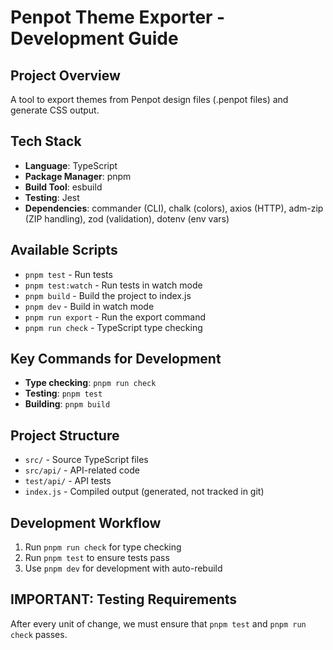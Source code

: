 # Penpot Theme Exporter - Development Guide

## Project Overview
A tool to export themes from Penpot design files (.penpot files) and generate CSS output.

## Tech Stack
- **Language**: TypeScript
- **Package Manager**: pnpm
- **Build Tool**: esbuild
- **Testing**: Jest
- **Dependencies**: commander (CLI), chalk (colors), axios (HTTP), adm-zip (ZIP handling), zod (validation), dotenv (env vars)

## Available Scripts
- `pnpm test` - Run tests
- `pnpm test:watch` - Run tests in watch mode  
- `pnpm build` - Build the project to index.js
- `pnpm dev` - Build in watch mode
- `pnpm run export` - Run the export command
- `pnpm run check` - TypeScript type checking

## Key Commands for Development
- **Type checking**: `pnpm run check`
- **Testing**: `pnpm test`
- **Building**: `pnpm build`

## Project Structure
- `src/` - Source TypeScript files
- `src/api/` - API-related code
- `test/api/` - API tests
- `index.js` - Compiled output (generated, not tracked in git)

## Development Workflow
1. Run `pnpm run check` for type checking
2. Run `pnpm test` to ensure tests pass
3. Use `pnpm dev` for development with auto-rebuild

## IMPORTANT: Testing Requirements
After every unit of change, we must ensure that `pnpm test` and `pnpm run check` passes.